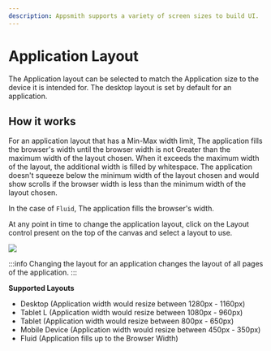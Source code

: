 ```yaml
---
description: Appsmith supports a variety of screen sizes to build UI.
---
```


# Application Layout

The Application layout can be selected to match the Application size to the device it is intended for. The desktop layout is set by default for an application.

## How it works

For an application layout that has a Min-Max width limit, The application fills the browser's width until the browser width is not Greater than the maximum width of the layout chosen. When it exceeds the maximum width of the layout, the additional width is filled by whitespace. The application doesn't squeeze below the minimum width of the layout chosen and would show scrolls if the browser width is less than the minimum width of the layout chosen.

In the case of `Fluid`, The application fills the browser's width.

At any point in time to change the application layout, click on the Layout control present on the top of the canvas and select a layout to use.

![](/img/layout.gif)

:::info
 Changing the layout for an application changes the layout of all pages of the application.
:::

**Supported Layouts**

* Desktop (Application width would resize between 1280px - 1160px)
* Tablet L (Application width would resize between 1080px - 960px)
* Tablet (Application width would resize between 800px - 650px)
* Mobile Device (Application width would resize between 450px - 350px)
* Fluid (Application fills up to the Browser Width)
